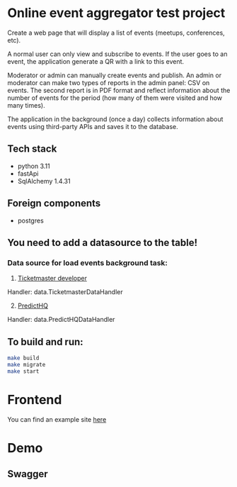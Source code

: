 # Online event aggregator test project
Create a web page that will display a list of events (meetups, conferences, etc).

A normal user can only view and subscribe to events. If the user goes to an event, the application generate a QR with a link to this event.

Moderator or admin can manually create events and publish. An admin or moderator can make two types of reports in the admin panel: CSV on events. The second report is in PDF format and reflect information about the number of events for the period (how many of them were visited and how many times).

The application in the background (once a day) collects information about events using third-party APIs and saves it to the database.

## Tech stack
- python 3.11
- fastApi
- SqlAlchemy 1.4.31

## Foreign components 
- postgres

## You need to add a datasource to the table!
### Data source for load events background task:
1. [Ticketmaster developer](https://developer.ticketmaster.com/products-and-docs/apis/getting-started/)

Handler: data.TicketmasterDataHandler

2. [PredictHQ](https://www.predicthq.com/support/getting-started-with-api)

Handler: data.PredictHQDataHandler

## To build and run:
```bash
make build
make migrate
make start
```

# Frontend

You can find an example site [here](https://github.com/haruningen/events_test/tree/fastAPI)

# Demo

## Swagger